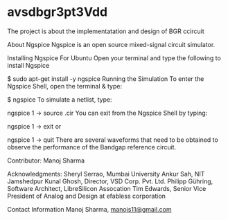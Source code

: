 # avsdbgr3pt3Vdd
The project is about the implementatation and design of BGR ccircuit


About Ngspice
Ngspice is an open source mixed-signal circuit simulator.

Installing Ngspice
For Ubuntu
Open your terminal and type the following to install Ngspice

$  sudo apt-get install -y ngspice
Running the Simulation
To enter the Ngspice Shell, open the terminal & type:

$ ngspice
To simulate a netlist, type:

ngspice 1 ->  source <filename>.cir
You can exit from the Ngspice Shell by typing:

ngspice 1 ->  exit
or

ngspice 1 ->  quit
There are several waveforms that need to be obtained to observe the performance of the Bandgap reference circuit.




Contributor:
Manoj Sharma


Acknowledgments:
Sheryl Serrao, Mumbai University
Ankur Sah, NIT Jamshedpur
Kunal Ghosh, Director, VSD Corp. Pvt. Ltd.
Philipp Gühring, Software Architect, LibreSilicon Assocation
Tim Edwards, Senior Vice President of Analog and Design at efabless corporation

Contact Information
Manoj Sharma, manojs11@gmail.com
